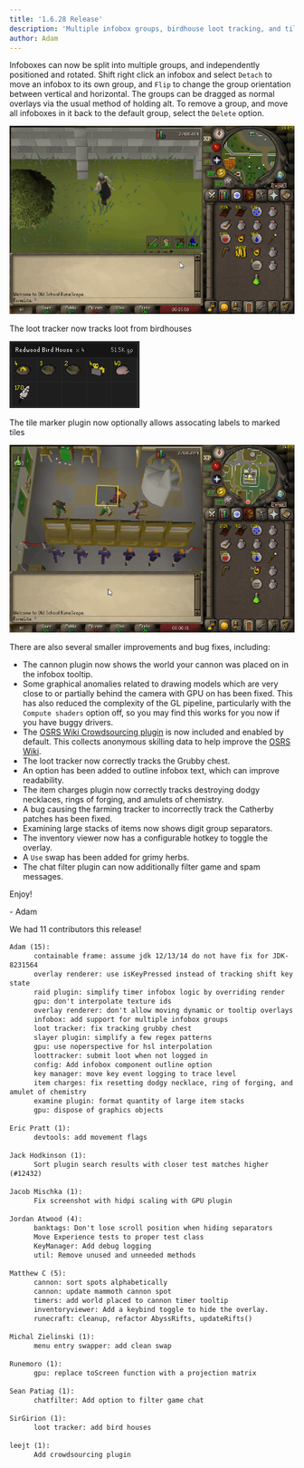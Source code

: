 ```yaml
---
title: '1.6.28 Release'
description: 'Multiple infobox groups, birdhouse loot tracking, and tile labels'
author: Adam
---
```


Infoboxes can now be split into multiple groups, and independently positioned
and rotated. Shift right click an infobox and select `Detach` to move an infobox
to its own group, and `Flip` to change the group orientation between vertical
and horizontal. The groups can be dragged as normal overlays via the usual
method of holding alt. To remove a group, and move all infoboxes in it back to
the default group, select the `Delete` option.

![infoboxes](/img/blog/1.6.28-Release/infobox.gif)

The loot tracker now tracks loot from birdhouses

![birdhouses](/img/blog/1.6.28-Release/birdhouse.png)

The tile marker plugin now optionally allows assocating labels to marked tiles

![tilelabel](/img/blog/1.6.28-Release/tilelabel.gif)

There are also several smaller improvements and bug fixes, including:

- The cannon plugin now shows the world your cannon was placed on in the
  infobox tooltip.
- Some graphical anomalies related to drawing models which are very close to
  or partially behind the camera with GPU on has been fixed. This has also
  reduced the complexity of the GL pipeline, particularly with the
  `Compute shaders` option off, so you may find this works for you now if you
  have buggy drivers.
- The [OSRS Wiki Crowdsourcing plugin](https://oldschool.runescape.wiki/w/RuneScape:Crowdsourcing)
  is now included and enabled by default. This collects anonymous skilling data
  to help improve the [OSRS Wiki](https://oldschool.runescape.wiki).
- The loot tracker now correctly tracks the Grubby chest.
- An option has been added to outline infobox text, which can improve readability.
- The item charges plugin now correctly tracks destroying dodgy necklaces, rings of
  forging, and amulets of chemistry.
- A bug causing the farming tracker to incorrectly track the Catherby patches
  has been fixed.
- Examining large stacks of items now shows digit group separators.
- The inventory viewer now has a configurable hotkey to toggle the overlay.
- A `Use` swap has been added for grimy herbs.
- The chat filter plugin can now additionally filter game and spam messages.

Enjoy!

\- Adam

We had 11 contributors this release!

```
Adam (15):
      containable frame: assume jdk 12/13/14 do not have fix for JDK-8231564
      overlay renderer: use isKeyPressed instead of tracking shift key state
      raid plugin: simplify timer infobox logic by overriding render
      gpu: don't interpolate texture ids
      overlay renderer: don't allow moving dynamic or tooltip overlays
      infobox: add support for multiple infobox groups
      loot tracker: fix tracking grubby chest
      slayer plugin: simplify a few regex patterns
      gpu: use noperspective for hsl interpolation
      loottracker: submit loot when not logged in
      config: Add infobox component outline option
      key manager: move key event logging to trace level
      item charges: fix resetting dodgy necklace, ring of forging, and amulet of chemistry
      examine plugin: format quantity of large item stacks
      gpu: dispose of graphics objects

Eric Pratt (1):
      devtools: add movement flags

Jack Hodkinson (1):
      Sort plugin search results with closer test matches higher (#12432)

Jacob Mischka (1):
      Fix screenshot with hidpi scaling with GPU plugin

Jordan Atwood (4):
      banktags: Don't lose scroll position when hiding separators
      Move Experience tests to proper test class
      KeyManager: Add debug logging
      util: Remove unused and unneeded methods

Matthew C (5):
      cannon: sort spots alphabetically
      cannon: update mammoth cannon spot
      timers: add world placed to cannon timer tooltip
      inventoryviewer: Add a keybind toggle to hide the overlay.
      runecraft: cleanup, refactor AbyssRifts, updateRifts()

Michal Zielinski (1):
      menu entry swapper: add clean swap

Runemoro (1):
      gpu: replace toScreen function with a projection matrix

Sean Patiag (1):
      chatfilter: Add option to filter game chat

SirGirion (1):
      loot tracker: add bird houses

leejt (1):
      Add crowdsourcing plugin
```
